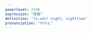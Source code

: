 ```yaml
---
powerlevel: 2146
expression: "夜間"
definition: "(n-adv) night; nighttime"
pronunciation: "やかん"
---
```


